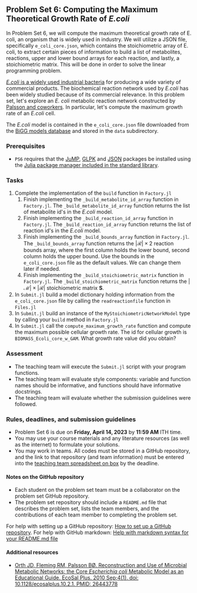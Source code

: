 ## Problem Set 6: Computing the Maximum Theoretical Growth Rate of _E.coli_

In Problem Set 6, we will compute the maximum theoretical growth rate of E. coli, an organism that is widely used in industry. We will utilize a JSON file, specifically `e_coli_core.json`, which contains the stoichiometric array of E. coli, to extract certain pieces of information to build a list of metabolites, reactions, upper and lower bound arrays for each reaction, and lastly, a stoichiometric matrix. This will be done in order to solve the linear programming problem. 


[_E.coli_ is a widely used industrial bacteria](https://en.wikipedia.org/wiki/Protein_production) for producing a wide variety of commercial products. The biochemical reaction network used by _E.coli_ has been widely studied because of its commercial relevance. In this problem set, let's explore an _E. coli_ metabolic reaction network constructed by [Palsson and coworkers](https://pubmed.ncbi.nlm.nih.gov/26443778/). In particular, let's compute the maximum growth rate of an _E.coli_ cell.

The _E.coli_ model is contained in the `e_coli_core.json` file downloaded from the [BiGG models database](http://bigg.ucsd.edu/models/e_coli_core) and stored in the `data` subdirectory.

### Prerequisites
* `PS6` requires that the [JuMP](https://jump.dev/JuMP.jl/stable/), [GLPK](https://github.com/jump-dev/GLPK.jl) and [JSON](https://github.com/JuliaIO/JSON.jl) packages be installed using the [Julia package manager included in the standard library](https://docs.julialang.org/en/v1/stdlib/Pkg/).

### Tasks
1. Complete the implementation of the `build` function in `Factory.jl`
    1. Finish implementing the `_build_metabolite_id_array` function in `Factory.jl`. The `_build_metabolite_id_array` function returns the list of metabolite id's in the _E.coli_ model.
    1. Finish implementing the `_build_reaction_id_array` function in `Factory.jl`. The `_build_reaction_id_array` function returns the list of reaction id's in the _E.coli_ model.
    1. Finish implementing the `_build_bounds_array` function in `Factory.jl`. The `_build_bounds_array` function returns the $|\mathcal{R}|\times{2}$ reaction bounds array, where the first column holds the lower bound, second column holds the upper bound. Use the bounds in the `e_coli_core.json` file as the default values. We can change them later if needed.
    1. Finish implementing the `_build_stoichiometric_matrix` function in `Factory.jl`. The `_build_stoichiometric_matrix` function returns the $|\mathcal{M}|\times|\mathcal{R}|$ stoichiometric matrix $\mathbf{S}$.
1. In `Submit.jl` build a model dictionary holding information from the `e_coli_core.json` file by calling the `readreactionfile` function in `Files.jl`
1. In `Submit.jl` build an instance of the `MyStoichiometricNetworkModel` type by calling your `build` method in `Factory.jl`
1. In `Submit.jl` call the `compute_maximum_growth_rate` function and compute the maximum possible cellular growth rate. The id for cellular growth is `BIOMASS_Ecoli_core_w_GAM`. What growth rate value did you obtain?

### Assessment
* The teaching team will execute the `Submit.jl` script with your program functions. 
* The teaching team will evaluate style components: variable and function names should be informative, and functions should have informative docstrings. 
* The teaching team will evaluate whether the submission guidelines were followed.

### Rules, deadlines, and submission guidelines
* Problem Set 6 is due on __Friday, April 14, 2023__ by __11:59 AM__ ITH time. 
* You may use your course materials and any literature resources (as well as the internet) to formulate your solutions.
* You may work in teams. All codes must be stored in a GitHub repository, and the link to that repository (and team information) must be entered into the [teaching team spreadsheet on box](https://cornell.box.com/s/qaaismzp18ohahqctvdeedeludl2kybl) by the deadline. 

#### Notes on the GitHub repository
* Each student on the problem set team must be a collaborator on the problem set GitHub repository. 
* The problem set repository should include a `README.md` file that describes the problem set, lists the team members, and the contributions of each team member to completing the problem set.

For help with setting up a GitHub repository: [How to set up a GitHub repository](https://docs.github.com/en/repositories/creating-and-managing-repositories/creating-a-new-repository). For help with GitHub markdown: [Help with markdown syntax for your README.md file](https://docs.github.com/en/get-started/writing-on-github/getting-started-with-writing-and-formatting-on-github/basic-writing-and-formatting-syntax)

#### Additional resources
* [Orth JD, Fleming RM, Palsson BØ. Reconstruction and Use of Microbial Metabolic Networks: the Core _Escherichia coli_ Metabolic Model as an Educational Guide. EcoSal Plus. 2010 Sep;4(1). doi: 10.1128/ecosalplus.10.2.1. PMID: 26443778](https://pubmed.ncbi.nlm.nih.gov/26443778/)
